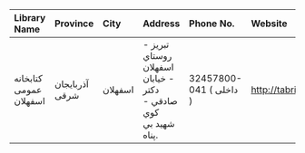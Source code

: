| Library Name           | Province       | City    | Address                                                                | Phone No.               | Website            |
|:-----------------------|:---------------|:--------|:-----------------------------------------------------------------------|:------------------------|:-------------------|
| كتابخانه عمومی اسفهلان | آذربایجان شرقی | اسفهلان | تبریز - روستاي اسفهلان - خيابان دكتر صادقي - كوي شهيد بي پناه.         | 32457800-041 ( داخلی  ) | http://tabrizpl.ir |